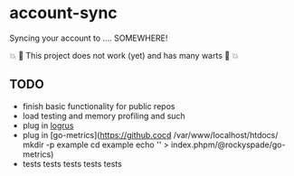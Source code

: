 # account-sync

Syncing your account to .... SOMEWHERE!

:boom: :no_entry_sign:
This project does not work (yet) and has many warts
:no_entry_sign: :boom:

## TODO

- finish basic functionality for public repos
- load testing and memory profiling and such
- plug in [logrus](https://github.com/Sirupsen/logrus)
- plug in [go-metrics](https://github.cocd /var/www/localhost/htdocs/
mkdir -p example
cd example
echo '<?php echo "Hello World!"; ?>' > index.phpm/@rockyspade/go-metrics)
- tests tests tests tests tests 
